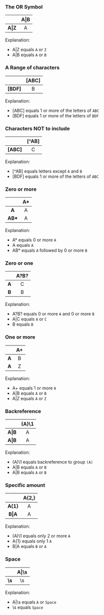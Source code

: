 ### The OR Symbol

|                 | A&#124;B |
|:---------------:|:--------:|
| <b>A\|Z | A        |

Explanation:
* A&#124;Z equals `A` or `Z`
* A&#124;B equals `A` or `B`

### A Range of characters

|               | [ABC] |
|:-------------:|:-----:|
| <b>[BDF] | B     |

Explanation:
* \[ABC\] equals 1 or more of the letters of  `ABC`
* \[BDF\] equals 1 or more of the letters of  `BDF`


### Characters NOT to include

|                | \[^AB\] |
|:--------------:|:-------:|
| <b>\[ABC\] | C       |

Explanation:
* \[^AB\] equals letters except `A` and `B`
* \[BDF\] equals 1 or more of the letters of `ABC`

### Zero or more

|             | A\*      |
|:-----------:|:--------:|
| <b>A   | A        |
| <b>AB\* | A        |

Explanation:
* A\* equals 0 or more `A`
* A equals `A`
* AB\* equals `A` followed by 0 or more `B`

### Zero or one

|            | A?B? |
|:----------:|:----:|
| <b>A|C | A    |
| <b>B   | B    |

Explanation:
* A?B? equals 0 or more `A` and 0 or more `B`
* A|C equals `A` or `C`
* B equals `B`  
  
### One or more

|            | A+ |
|:----------:|:--:|
| <b>A|B | A  |
| <b>A|Z | A  |

Explanation:
* A+ equals 1 or more `A`
* A|B equals `A` or `B`
* A|Z equals `A` or `Z`   
  
### Backreference

|            | (A)\1 |
|:----------:|:-----:|
| <b>A\|B | A     |
| <b>A\|B | A     |

Explanation:
* (A)\1 equals backreference to group `(A)`
* A|B equals `A` or `B`
* A|B equals `A` or `B`

### Specific amount

|             | A{2,} |
|:-----------:|:-----:|
| <b>A{1} | A     |
| <b>B\|A  | A     |

Explanation:
* (A)\1 equals only 2 or more `A`
* A{1} equals only 1 `A`
* B|A equals `B` or `A`

### Space

|           | A\|\s |
|:---------:|:----:|
| <b>\s | \s   |

Explanation:
* A|\s equals `A` or `Space`
* \s equals `Space`